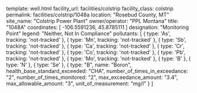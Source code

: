 template: well.html
facility_url: facilities/colstrip
facility_class: colstrip
permalink: facilities/colstrip/1048a
location: "Rosebud County, MT"
site_name: "Colstrip Power Plant"
owner/operator: "PPL Montana"
title: "1048A"
coordinates: [
  -106.5591236,
  45.8785111
]
designation: "Monitoring Point"
legend: "Neither,  Not In Compliance"
pollutants: [
    {
      type: 'As',
      tracking: 'not-tracked'
    },
    {
      type: 'Mn',
      tracking: 'not-tracked'
    },
    {
      type: 'Sb',
      tracking: 'not-tracked'
    },
    {
      type: 'Ca',
      tracking: 'not-tracked'
    },
    {
      type: 'Cr',
      tracking: 'not-tracked'
    },
    {
      type: 'Co',
      tracking: 'not-tracked'
    },
    {
      type: 'Pb',
      tracking: 'not-tracked'
    },
    {
      type: 'Mo',
      tracking: 'not-tracked'
    },
    {
      type: 'B'
    },
    {
      type: 'N'
    },
    {
      type: 'Se'
    },  {
  type: "B",
  name: "Boron",
  health_base_standard_exceeded: "CHA",
  number_of_times_in_exceedance: "2",
  number_of_times_monitored: "2",
  max_exceedance_amount: "3.4",
  max_allowable_amount: "3",
  unit_of_measurement: "mg/l"
  }
]
